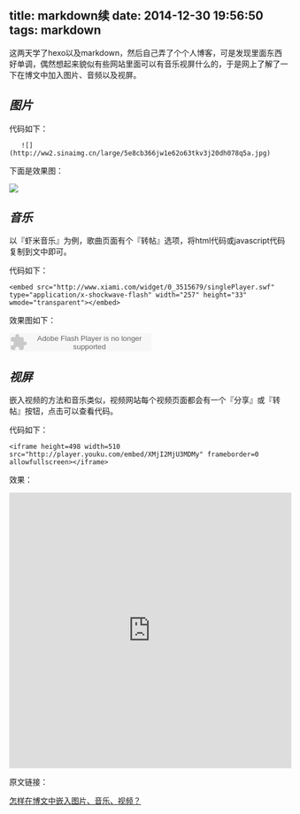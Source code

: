 title: markdown续
date: 2014-12-30 19:56:50
tags: markdown	
---
 这两天学了hexo以及markdown，然后自己弄了个个人博客，可是发现里面东西好单调，偶然想起来貌似有些网站里面可以有音乐视屏什么的，于是网上了解了一下在博文中加入图片、音频以及视屏。

## *图片*
代码如下：

`	![](http://ww2.sinaimg.cn/large/5e8cb366jw1e62o63tkv3j20dh078q5a.jpg)`

下面是效果图：

![](http://ww2.sinaimg.cn/large/5e8cb366jw1e62o63tkv3j20dh078q5a.jpg)


## *音乐*

以『虾米音乐』为例，歌曲页面有个『转帖』选项，将html代码或javascript代码复制到文中即可。

代码如下：

    <embed src="http://www.xiami.com/widget/0_3515679/singlePlayer.swf" type="application/x-shockwave-flash" width="257" height="33" wmode="transparent"></embed>

效果图如下：

<embed src="http://www.xiami.com/widget/0_3515679/singlePlayer.swf" type="application/x-shockwave-flash" width="257" height="33" wmode="transparent"></embed>


## *视屏*

嵌入视频的方法和音乐类似，视频网站每个视频页面都会有一个『分享』或『转帖』按钮，点击可以查看代码。

代码如下：

    <iframe height=498 width=510 src="http://player.youku.com/embed/XMjI2MjU3MDMy" frameborder=0 allowfullscreen></iframe>

效果：


<iframe height=498 width=510 src="http://player.youku.com/embed/XMjI2MjU3MDMy" frameborder=0 allowfullscreen></iframe>



原文链接：

[怎样在博文中嵌入图片、音乐、视频？](http://zipperary.com/2013/06/27/media-on-hexo/)
